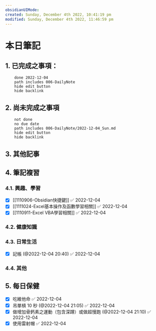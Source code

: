 ```yaml
---
obsidianUIMode: 
created: Sunday, December 4th 2022, 10:41:19 pm
modified: Sunday, December 4th 2022, 11:46:59 pm
---
```

# 本日筆記




## 1. 已完成之事項：
```tasks
	done 2022-12-04
	path includes 006-DailyNote
	hide edit button 
	hide backlink
```

## 2. 尚未完成之事項
```tasks
	not done
	no due date
	path includes 006-DailyNote/2022-12-04_Sun.md
	hide edit button 
	hide backlink
```

## 3. 其他記事

## 4. 筆記複習
### 4.1. 興趣、學習
- [x] [[1110906-Obsidian快捷鍵]] ✅ 2022-12-04
- [x] [[1111024-Excel基本操作及函數學習相關]] ✅ 2022-12-04
- [x] [[1110911-Excel VBA學習相關]] ✅ 2022-12-04

### 4.2. 健康知識

### 4.3. 日常生活
- [x] 記帳 (@2022-12-04 20:40) ✅ 2022-12-04

### 4.4. 其他

## 5. 每日保健
- [x] 吃維他命 ✅ 2022-12-04
- [x] 吊單槓 10 秒 (@2022-12-04 21:05) ✅ 2022-12-04
- [x] 做增加骨鈣素之運動（包含深蹲）或做超慢跑 (@2022-12-04 21:10) ✅ 2022-12-04
- [x] 使用雷射帽 ✅ 2022-12-04